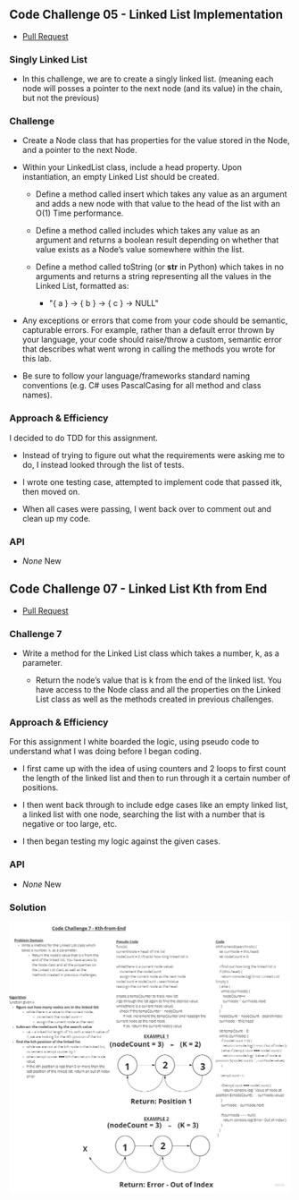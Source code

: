 ## Code Challenge 05 - Linked List Implementation

- [Pull Request](https://github.com/micgreene/data-structures-and-algorithms/pull/20)

### Singly Linked List

- In this challenge, we are to create a singly linked list. (meaning each node will posses a pointer to the next node (and its value) in the chain, but not the previous)

### Challenge

- Create a Node class that has properties for the value stored in the Node, and a pointer to the next Node.

- Within your LinkedList class, include a head property. Upon instantiation, an empty Linked List should be created.
  - Define a method called insert which takes any value as an argument and adds a new node with that value to the head of the list with an O(1) Time performance.

  - Define a method called includes which takes any value as an argument and returns a boolean result depending on whether that value exists as a Node’s value somewhere within the list.

  - Define a method called toString (or __str__ in Python) which takes in no arguments and returns a string representing all the values in the Linked List, formatted as:
    - "{ a } -> { b } -> { c } -> NULL"

- Any exceptions or errors that come from your code should be semantic, capturable errors. For example, rather than a default error thrown by your language, your code should raise/throw a custom, semantic error that describes what went wrong in calling the methods you wrote for this lab.

- Be sure to follow your language/frameworks standard naming conventions (e.g. C# uses PascalCasing for all method and class names).

### Approach & Efficiency

I decided to do TDD for this assignment.

- Instead of trying to figure out what the requirements were asking me to do, I instead looked through the list of tests.
  
- I wrote one testing case, attempted to implement code that passed itk, then moved on.

- When all cases were passing, I went back over to comment out and clean up my code.

### API

- *None* New

## Code Challenge 07 - Linked List Kth from End

- [Pull Request](https://github.com/micgreene/data-structures-and-algorithms/pull/22)

### Challenge 7

- Write a method for the Linked List class which takes a number, k, as a parameter.

  - Return the node’s value that is k from the end of the linked list. You have access to the Node class and all the properties on the Linked List class as well as the methods created in previous challenges.

### Approach & Efficiency

For this assignment I white boarded the logic, using pseudo code to understand what I was doing before I began coding.

- I first came up with the idea of using counters and 2 loops to first count the length of the linked list and then to run through it a certain number of positions.
  
- I then went back through to include edge cases like an empty linked list, a linked list with one node, searching the list with a number that is negative or too large, etc.

- I then began testing my logic against the given cases.

### API

- *None* New

### Solution

![Whiteboard](./code-challenge7.jpg)
